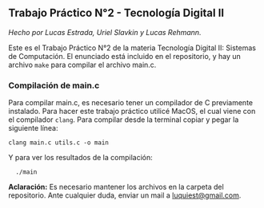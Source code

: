 ## Trabajo Práctico N°2 - Tecnología Digital II
_Hecho por Lucas Estrada, Uriel Slavkin y Lucas Rehmann._

Este es el Trabajo Práctico N°2 de la materia Tecnología Digital II: Sistemas de Computación. El enunciado está incluido en el repositorio, y hay un archivo ```make``` para compilar el archivo main.c.

### Compilación de main.c
Para compilar main.c, es necesario tener un compilador de C previamente instalado. Para hacer este trabajo práctico utilicé MacOS, el cual viene con el compilador ```clang```. Para compilar desde la terminal copiar y pegar la siguiente línea:
```
clang main.c utils.c -o main
```
Y para ver los resultados de la compilación:
```
  ./main
```
**Aclaración:** Es necesario mantener los archivos en la carpeta del repositorio.
Ante cualquier duda, enviar un mail a luquiest@gmail.com.
